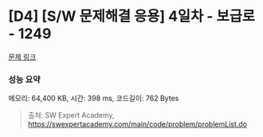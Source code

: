 # [D4] [S/W 문제해결 응용] 4일차 - 보급로 - 1249 

[문제 링크](https://swexpertacademy.com/main/code/problem/problemDetail.do?contestProbId=AV15QRX6APsCFAYD) 

### 성능 요약

메모리: 64,400 KB, 시간: 398 ms, 코드길이: 762 Bytes



> 출처: SW Expert Academy, https://swexpertacademy.com/main/code/problem/problemList.do